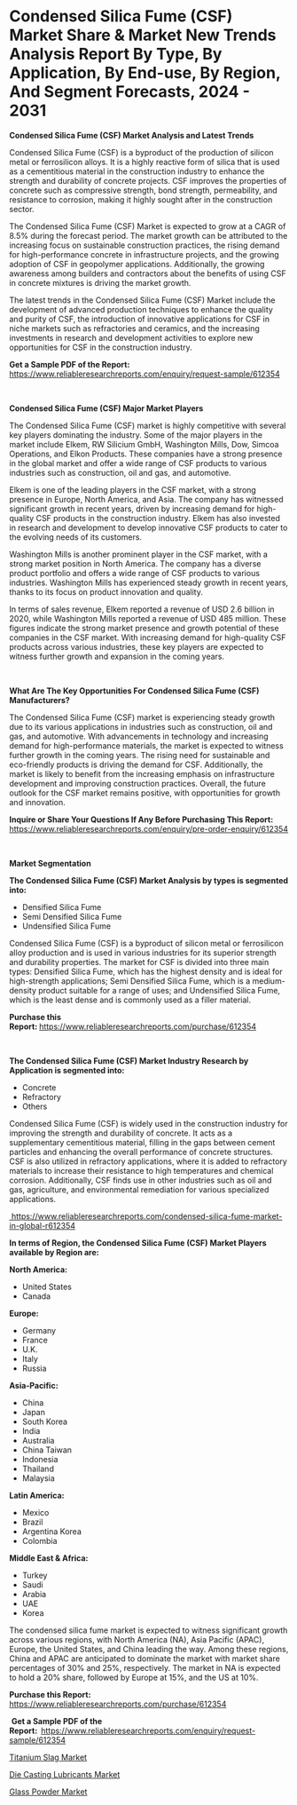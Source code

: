 <p><h1>Condensed Silica Fume (CSF) Market Share & Market New Trends Analysis Report By Type, By Application, By End-use, By Region, And Segment Forecasts, 2024 - 2031</h1></p><p><strong>Condensed Silica Fume (CSF) Market Analysis and Latest Trends</strong></p>
<p><p>Condensed Silica Fume (CSF) is a byproduct of the production of silicon metal or ferrosilicon alloys. It is a highly reactive form of silica that is used as a cementitious material in the construction industry to enhance the strength and durability of concrete projects. CSF improves the properties of concrete such as compressive strength, bond strength, permeability, and resistance to corrosion, making it highly sought after in the construction sector.</p><p>The Condensed Silica Fume (CSF) Market is expected to grow at a CAGR of 8.5% during the forecast period. The market growth can be attributed to the increasing focus on sustainable construction practices, the rising demand for high-performance concrete in infrastructure projects, and the growing adoption of CSF in geopolymer applications. Additionally, the growing awareness among builders and contractors about the benefits of using CSF in concrete mixtures is driving the market growth.</p><p>The latest trends in the Condensed Silica Fume (CSF) Market include the development of advanced production techniques to enhance the quality and purity of CSF, the introduction of innovative applications for CSF in niche markets such as refractories and ceramics, and the increasing investments in research and development activities to explore new opportunities for CSF in the construction industry.</p></p>
<p><strong>Get a Sample PDF of the Report:&nbsp;</strong> <a href="https://www.reliableresearchreports.com/enquiry/request-sample/612354">https://www.reliableresearchreports.com/enquiry/request-sample/612354</a></p>
<p>&nbsp;</p>
<p><strong>Condensed Silica Fume (CSF) Major Market Players</strong></p>
<p><p>The Condensed Silica Fume (CSF) market is highly competitive with several key players dominating the industry. Some of the major players in the market include Elkem, RW Silicium GmbH, Washington Mills, Dow, Simcoa Operations, and Elkon Products. These companies have a strong presence in the global market and offer a wide range of CSF products to various industries such as construction, oil and gas, and automotive.</p><p>Elkem is one of the leading players in the CSF market, with a strong presence in Europe, North America, and Asia. The company has witnessed significant growth in recent years, driven by increasing demand for high-quality CSF products in the construction industry. Elkem has also invested in research and development to develop innovative CSF products to cater to the evolving needs of its customers.</p><p>Washington Mills is another prominent player in the CSF market, with a strong market position in North America. The company has a diverse product portfolio and offers a wide range of CSF products to various industries. Washington Mills has experienced steady growth in recent years, thanks to its focus on product innovation and quality.</p><p>In terms of sales revenue, Elkem reported a revenue of USD 2.6 billion in 2020, while Washington Mills reported a revenue of USD 485 million. These figures indicate the strong market presence and growth potential of these companies in the CSF market. With increasing demand for high-quality CSF products across various industries, these key players are expected to witness further growth and expansion in the coming years.</p></p>
<p>&nbsp;</p>
<p><strong>What Are The Key Opportunities For Condensed Silica Fume (CSF) Manufacturers?</strong></p>
<p><p>The Condensed Silica Fume (CSF) market is experiencing steady growth due to its various applications in industries such as construction, oil and gas, and automotive. With advancements in technology and increasing demand for high-performance materials, the market is expected to witness further growth in the coming years. The rising need for sustainable and eco-friendly products is driving the demand for CSF. Additionally, the market is likely to benefit from the increasing emphasis on infrastructure development and improving construction practices. Overall, the future outlook for the CSF market remains positive, with opportunities for growth and innovation.</p></p>
<p><strong>Inquire or Share Your Questions If Any Before Purchasing This Report:</strong> <a href="https://www.reliableresearchreports.com/enquiry/pre-order-enquiry/612354">https://www.reliableresearchreports.com/enquiry/pre-order-enquiry/612354</a></p>
<p>&nbsp;</p>
<p><strong>Market Segmentation</strong></p>
<p><strong>The Condensed Silica Fume (CSF) Market Analysis by types is segmented into:</strong></p>
<p><ul><li>Densified Silica Fume</li><li>Semi Densified Silica Fume</li><li>Undensified Silica Fume</li></ul></p>
<p><p>Condensed Silica Fume (CSF) is a byproduct of silicon metal or ferrosilicon alloy production and is used in various industries for its superior strength and durability properties. The market for CSF is divided into three main types: Densified Silica Fume, which has the highest density and is ideal for high-strength applications; Semi Densified Silica Fume, which is a medium-density product suitable for a range of uses; and Undensified Silica Fume, which is the least dense and is commonly used as a filler material.</p></p>
<p><strong>Purchase this Report:&nbsp;</strong><a href="https://www.reliableresearchreports.com/purchase/612354">https://www.reliableresearchreports.com/purchase/612354</a></p>
<p>&nbsp;</p>
<p><strong>The Condensed Silica Fume (CSF) Market Industry Research by Application is segmented into:</strong></p>
<p><ul><li>Concrete</li><li>Refractory</li><li>Others</li></ul></p>
<p><p>Condensed Silica Fume (CSF) is widely used in the construction industry for improving the strength and durability of concrete. It acts as a supplementary cementitious material, filling in the gaps between cement particles and enhancing the overall performance of concrete structures. CSF is also utilized in refractory applications, where it is added to refractory materials to increase their resistance to high temperatures and chemical corrosion. Additionally, CSF finds use in other industries such as oil and gas, agriculture, and environmental remediation for various specialized applications.</p></p>
<p><a href="https://www.reliableresearchreports.com/condensed-silica-fume-market-in-global-r612354">&nbsp;https://www.reliableresearchreports.com/condensed-silica-fume-market-in-global-r612354</a></p>
<p><strong>In terms of Region, the Condensed Silica Fume (CSF) Market Players available by Region are:</strong></p>
<p>
    <p> <strong> North America: </strong>
        <ul>
            <li>United States</li>
            <li>Canada</li>
        </ul>
        </p> 
    <p> <strong> Europe: </strong>
        <ul>
            <li>Germany</li>
            <li>France</li>
            <li>U.K.</li>
            <li>Italy</li>
            <li>Russia</li>
        </ul>
        </p> 
    <p> <strong> Asia-Pacific: </strong>
        <ul>
            <li>China</li>
            <li>Japan</li>
            <li>South Korea</li>
            <li>India</li>
            <li>Australia</li>
            <li>China Taiwan</li>
            <li>Indonesia</li>
            <li>Thailand</li>
            <li>Malaysia</li>
        </ul>
        </p> 
    <p> <strong> Latin America: </strong>
        <ul>
            <li>Mexico</li>
            <li>Brazil</li>
            <li>Argentina Korea</li>
            <li>Colombia</li>
        </ul>
        </p> 
    <p> <strong> Middle East & Africa: </strong>
        <ul>
            <li>Turkey</li>
            <li>Saudi</li>
            <li>Arabia</li>
            <li>UAE</li>
            <li>Korea</li>
        </ul>
    </p>
    </p>
<p><p>The condensed silica fume market is expected to witness significant growth across various regions, with North America (NA), Asia Pacific (APAC), Europe, the United States, and China leading the way. Among these regions, China and APAC are anticipated to dominate the market with market share percentages of 30% and 25%, respectively. The market in NA is expected to hold a 20% share, followed by Europe at 15%, and the US at 10%.</p></p>
<p><strong>Purchase this Report: </strong><a href="https://www.reliableresearchreports.com/purchase/612354">https://www.reliableresearchreports.com/purchase/612354</a></p>
<p>&nbsp;<strong>Get a Sample PDF of the Report:&nbsp;&nbsp;</strong><a href="https://www.reliableresearchreports.com/enquiry/request-sample/612354">https://www.reliableresearchreports.com/enquiry/request-sample/612354</a></p>
<p><strong></strong></p>
<p><p><a href="https://medium.com/@paullawrence644/titanium-slag-market-size-share-trends-analysis-report-by-product-acid-soluble-f1f3a404e946">Titanium Slag Market</a></p><p><a href="https://medium.com/@bryaneal908/die-casting-lubricants-market-research-report-market-forecast-and-growth-prospects-with-a-steady-79ba4db379a3">Die Casting Lubricants Market</a></p><p><a href="https://medium.com/@samirmayert67/global-glass-powder-market-analysis-trends-forecasts-and-growth-opportunities-2024-2031-in-8c6f9d8b2ada">Glass Powder Market</a></p></p>